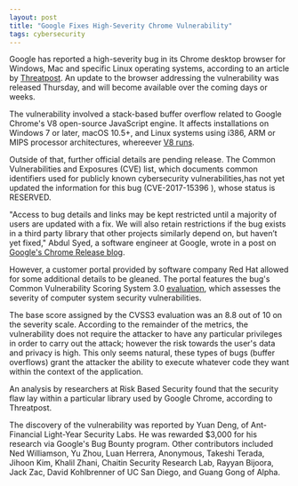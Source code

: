 ```yaml
---
layout: post
title: "Google Fixes High-Severity Chrome Vulnerability"
tags: cybersecurity
---
```


Google has reported a high-severity bug in its Chrome desktop browser for Windows, Mac and specific Linux operating systems, according to an article by [Threatpost](https://threatpost.com/google-patches-high-severity-browser-bug/128661/). An update to the browser addressing the vulnerability was released Thursday, and will become available over the coming days or weeks.

The vulnerability involved a stack-based buffer overflow related to Google Chrome's V8 open-source JavaScript engine. It affects installations on Windows 7 or later, macOS 10.5+, and Linux systems using i386, ARM or MIPS processor architectures, whereever [V8 runs](https://developers.google.com/v8/). 

Outside of that, further official details are pending release. The Common Vulnerabilities and Exposures (CVE) list, which documents common identifiers used for publicly known cybersecurity vulnerabilities,has not yet updated the information for this bug (CVE-2017-15396
), whose status is RESERVED.

"Access to bug details and links may be kept restricted until a majority of users are updated with a fix. We will also retain restrictions if the bug exists in a third party library that other projects similarly depend on, but haven’t yet fixed," Abdul Syed, a software engineer at Google, wrote in a post on [Google's Chrome Release blog](https://chromereleases.googleblog.com/2017/10/stable-channel-update-for-desktop_26.html).

However, a customer portal provided by software company Red Hat allowed for some additional details to be gleaned. The portal features the bug's Common Vulnerability Scoring System 3.0 [evaluation](https://access.redhat.com/security/cve/cve-2017-15396), which assesses the severity of computer system security vulnerabilities.

The base score assigned by the CVSS3 evaluation was an 8.8 out of 10 on the severity scale. According to the remainder of the metrics, the vulnerability does not require the attacker to have any particular privileges in order to carry out the attack; however the risk towards the user's data and privacy is high. This only seems natural, these types of bugs (buffer overflows) grant the attacker the ability to execute whatever code they want within the context of the application. 

An analysis by researchers at Risk Based Security found that the security flaw lay within a particular library used by Google Chrome, according to Threatpost.

The discovery of the vulnerability was reported by Yuan Deng, of Ant-Financial Light-Year Security Labs. He was rewarded $3,000 for his research via Google's Bug Bounty program. Other contributors included Ned Williamson, Yu Zhou, Luan Herrera, Anonymous, Takeshi Terada, Jihoon Kim, Khalil Zhani, Chaitin Security Research Lab, Rayyan Bijoora, Jack Zac, David Kohlbrenner of UC San Diego, and Guang Gong of Alpha. 
